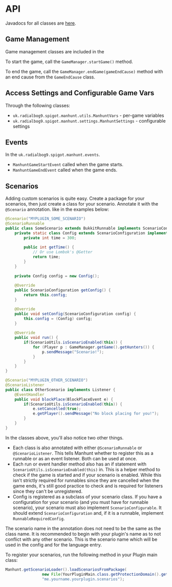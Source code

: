 # API

Javadocs for all classes are [here](https://ci.radialbog9.uk/job/MinecraftManhunt/javadoc).

## Game Management

Game management classes are included in the&#x20;

To start the game, call the `GameManager.startGame()` method.

To end the game, call the `GameManager.endGame(gameEndCause)` method with an end cause from the `GameEndCause` class.

## Access Settings and Configurable Game Vars

Through the following classes:

* `uk.radialbog9.spigot.manhunt.utils.ManhuntVars` - per-game variables
* `uk.radialbog9.spigot.manhunt.settings.ManhuntSettings` - configurable settings

## Events

In the `uk.radialbog9.spigot.manhunt.events`.

* `ManhuntGameStartEvent` called when the game starts.
* `ManhuntGameEndEvent` called when the game ends.

## Scenarios

Adding custom scenarios is quite easy. Create a package for your scenarios, then just create a class for your scenario. Annotate it with the `@Scenario` annotation. like in the examples below:

```java
@Scenario("MYPLUGIN_SOME_SCENARIO")
@ScenarioRunnable
public class SomeScenario extends BukkitRunnable implements ScenarioConfigurable {
    private static class Config extends ScenarioConfiguration implements RunnableRequiredConfig {
        private int time = 300;
        
        public int getTime() {
            // Or use Lombok's @Getter
            return time;
        }
    }
    
    private Config config = new Config();
    
    @Override
    public ScenarioConfiguration getConfig() {
        return this.config;
    }

    @Override
    public void setConfig(ScenarioConfiguration config) {
        this.config = (Config) config;
    }
    
    @Override
    public void run() {
        if(ScenarioUtils.isScenarioEnabled(this)) {
            for (Player p : GameManager.getGame().getHunters()) {
                p.sendMessage("Scenario!");
            }
        }
    }
}
```

```java
@Scenario("MYPLUGIN_OTHER_SCENARIO")
@ScenarioListener
public class OtherScenario implements Listener {
    @EventHandler
    public void blockPlace(BlockPlaceEvent e) {
        if(ScenarioUtils.isScenarioEnabled(this)) {
            e.setCancelled(true);
            e.getPlayer().sendMessage("No block placing for you!");
        }
    }
}
```

In the classes above, you'll also notice two other things.

* Each class is also annotated with either `@ScenarioRunnable` or `@ScenarioListener`. This tells Manhunt whether to register this as a runnable or as an event listener. Both can be used at once.
* Each run or event handler method also has an if statement with `ScenarioUtils.isScenarioEnabled(this)` in. This is a helper method to check if the game is started and if your scenario is enabled. While this isn't strictly required for runnables since they are cancelled when the game ends, it's still good practice to check and is required for listeners since they can't be unregistered.
* Config is registered as a subclass of your scenario class. If you have a configuration for your scenario (and you must have for runnable scenario), your scenario must also implement `ScenarioConfigurable`. It should extend `ScenarioConfiguration` and, if it is a runnable, implement `RunnableRequiredConfig`.

The scenario name in the annotation does not need to be the same as the class name. It is recommended to begin with your plugin's name as to not conflict with any other scenario. This is the scenario name which will be used in the config and for the language entry.

To register your scenarios, run the following method in your Plugin main class:

```java
Manhunt.getScenarioLoader().loadScenariosFromPackage(
                new File(YourPluginMain.class.getProtectionDomain().getCodeSource().getLocation().toURI().getPath()),
                "me.yourname.yourplugin.scenarios");
```

